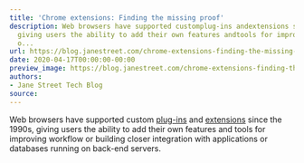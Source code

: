 ```yaml
---
title: 'Chrome extensions: Finding the missing proof'
description: Web browsers have supported customplug-ins andextensions sincethe 1990s,
  giving users the ability to add their own features andtools for improving workflow
  o...
url: https://blog.janestreet.com/chrome-extensions-finding-the-missing-proof/
date: 2020-04-17T00:00:00-00:00
preview_image: https://blog.janestreet.com/chrome-extensions-finding-the-missing-proof/magnifying-glass.png
authors:
- Jane Street Tech Blog
source:
---
```


<p>Web browsers have supported custom
<a href="https://en.wikipedia.org/wiki/NPAPI">plug-ins</a> and
<a href="https://en.wikipedia.org/wiki/Browser_extension">extensions</a> since
the 1990s, giving users the ability to add their own features and
tools for improving workflow or building closer integration with
applications or databases running on back-end servers.</p>


